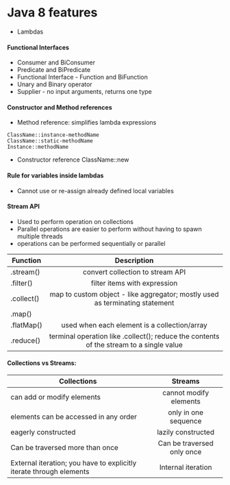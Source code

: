 # Java 8 features

* Lambdas
#### Functional Interfaces
* Consumer and BiConsumer
* Predicate and BiPredicate
* Functional Interface - Function and BiFunction
* Unary and Binary operator
* Supplier - no input arguments, returns one type

#### Constructor and Method references
* Method reference: simplifies lambda expressions
```$xslt
ClassName::instance-methodName
ClassName::static-methodName
Instance::methodName
```

* Constructor reference
ClassName::new

#### Rule for variables inside lambdas
* Cannot use or re-assign already defined local variables 

#### Stream API
* Used to perform operation on collections
* Parallel operations are easier to perform without having to spawn multiple threads
* operations can be performed sequentially or parallel

| Function|Description|
|---------------|:-------------:|
| .stream()| convert collection to stream API|
| .filter()| filter items with expression |
| .collect()|map to custom object - like aggregator; mostly used as terminating statement|
| .map()| |
| .flatMap()|used when each element is a collection/array|
| .reduce() | terminal operation like .collect(); reduce the contents of the stream to a single value |


#### Collections vs Streams:

|Collections|Streams|
|---|:---:|
|can add or modify elements|cannot modify elements|
|elements can be accessed in any order|only in one sequence|
|eagerly constructed|lazily constructed|
|Can be traversed more than once|Can be traversed only once|
|External iteration; you have to explicitly iterate through elements|Internal iteration|